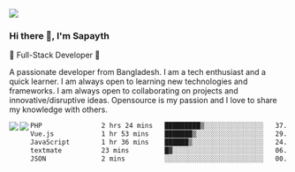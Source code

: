 <!-- **sapayth/sapayth** is a ✨ _special_ ✨ repository because its `README.md` (this file) appears on your GitHub profile.

Here are some ideas to get you started:

- 🔭 I’m currently working on ...
- 🌱 I’m currently learning ...
- 👯 I’m looking to collaborate on ...
- 🤔 I’m looking for help with ...
- 💬 Ask me about ...
- 📫 How to reach me: ...
- 😄 Pronouns: ...
- ⚡ Fun fact: ...
-->
![](https://user-images.githubusercontent.com/74038190/226190894-18e959ba-d458-4a94-ac44-790190f2a947.gif)
### Hi there 👋, I'm Sapayth

🚀 Full-Stack Developer 🚀

A passionate developer from Bangladesh. I am a tech enthusiast and a quick learner. I am always open to learning new technologies and frameworks. I am always open to collaborating on projects and innovative/disruptive ideas. Opensource is my passion and I love to share my knowledge with others.

<div>
<a href="https://github.com/sapayth/github-readme-stats">
  <img align="left" src="https://github-readme-stats.vercel.app/api?username=sapayth&show_icons=true&count_private=true" />
</a>
<a href="https://github.com/sapayth/github-readme-stats">
  <img align="left" src="https://github-readme-stats.vercel.app/api/top-langs/?username=sapayth" />
</a>
</div>
<!--START_SECTION:waka-->

```txt
PHP               2 hrs 24 mins   █████████▒░░░░░░░░░░░░░░░   37.52 %
Vue.js            1 hr 53 mins    ███████▒░░░░░░░░░░░░░░░░░   29.57 %
JavaScript        1 hr 36 mins    ██████▒░░░░░░░░░░░░░░░░░░   24.97 %
textmate          23 mins         █▓░░░░░░░░░░░░░░░░░░░░░░░   06.24 %
JSON              2 mins          ░░░░░░░░░░░░░░░░░░░░░░░░░   00.60 %
```

<!--END_SECTION:waka-->
